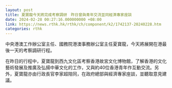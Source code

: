 ```yaml
---
layout: post
title: 夏寶龍今天將完成考察調研　昨日曾與青年交流並同經濟專家座談
date: 2024-02-28 00:27:16.000000000 +08:00
link: https://news.rthk.hk/rthk/ch/component/k2/1742137-20240228.htm
categories: rthk
---
```


中央港澳工作辦公室主任、國務院港澳事務辦公室主任夏寶龍，今天將展開在港最後一天的考察調研行程。

在昨日的行程中，夏寶龍到西九文化區考察香港故宮文化博物館，了解香港的文化藝術發展及推廣及弘揚中華文化的工作，又與約40位香港青年作互動交流。另外，夏寶龍亦由行政長官李家超陪同，在政府總部與經濟專家座談，並聽取意見建議。
